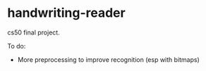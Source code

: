 # handwriting-reader

cs50 final project.

To do:
- More preprocessing to improve recognition (esp with bitmaps)